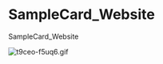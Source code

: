 # SampleCard_Website
SampleCard_Website

![t9ceo-f5uq6.gif](https://s2.loli.net/2025/04/25/NbwKDZ6AWXJYak3.gif)
